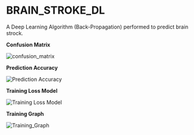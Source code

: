# BRAIN_STROKE_DL
A Deep Learning Algorithm (Back-Propagation) performed to predict brain strock.


**Confusion Matrix**

![confusion_matrix](https://user-images.githubusercontent.com/61196311/235442307-8728947e-69e5-4c6a-b0ab-5007b14713ee.jpg)


**Prediction Accuracy**

![Prediction Accuracy](https://user-images.githubusercontent.com/61196311/235442311-a8681c00-9bc1-4a8f-91ab-328db632d418.jpg)


**Training Loss Model**

![Training Loss Model](https://user-images.githubusercontent.com/61196311/235442318-4cea03fc-f6b9-4b07-a4fc-97dca7f96f2b.png)



**Training Graph**

![Training_Graph](https://user-images.githubusercontent.com/61196311/235442319-087fd4f2-440b-42c4-9dbd-0f5db7c9f69a.png)

